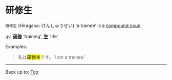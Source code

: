 # 研修生

`研修生` (Hiragana: けんしゅうせい) ‘a trainee’ is a [compound noun](../../../desc/compound_nouns.md).

*qv.* **[研修](kenshuu.md)** ‘training’, **[生](../../s/se/sei.md)** ‘life’

Examples:

> 私は<mark>研修生</mark>です。‘I am a trainee.’

----

Back up to: [Top](../../../index.md)
